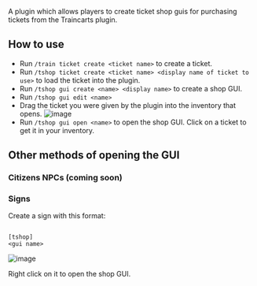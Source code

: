 A plugin which allows players to create ticket shop guis for purchasing tickets from the Traincarts plugin.

## How to use
- Run `/train ticket create <ticket name>` to create a ticket.
- Run `/tshop ticket create <ticket name> <display name of ticket to use>` to load the ticket into the plugin.
- Run `/tshop gui create <name> <display name>` to create a shop GUI.
- Run `/tshop gui edit <name>`
- Drag the ticket you were given by the plugin into the inventory that opens.
 ![image](https://github.com/DNAmaster10/TraincartsTicketShop/assets/67452089/20acf26a-fb5d-461c-bbb6-c840e0ecd0b9)
- Run `/tshop gui open <name>` to open the shop GUI. Click on a ticket to get it in your inventory.

## Other methods of opening the GUI
### Citizens NPCs (coming soon)
### Signs
Create a sign with this format:
```

[tshop]
<gui name>

```
![image](https://github.com/DNAmaster10/TraincartsTicketShop/assets/67452089/8a287820-3aab-4e71-ae9a-40ebfc168b81)

Right click on it to open the shop GUI.
